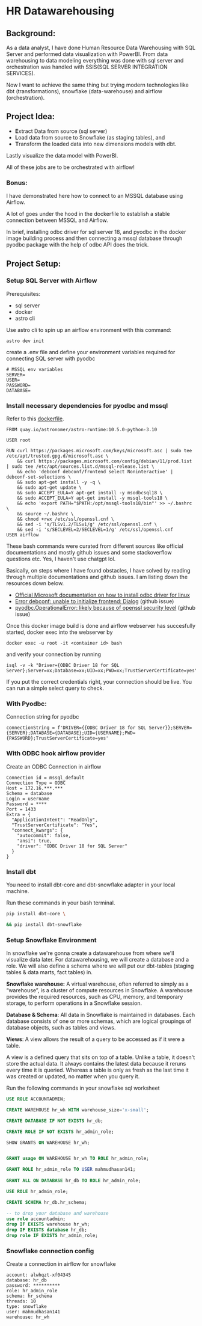 # HR Datawarehousing

## Background: 
As a data analyst, I have done Human Resource Data Warehousing with SQL Server and performed data visualization
with PowerBI. From data warehousing to data modeling everything was done with sql server and orchestration was handled with SSIS(SQL SERVER INTEGRATION SERVICES). 


Now I want to achieve the same thing but trying modern technologies like dbt (transformations), snowflake (data-warehouse) and airflow (orchestration).

## Project Idea:
- **E**xtract Data from source (sql server)
- **L**oad data from source to Snowflake (as staging tables), and 
- **T**ransform the loaded data into new dimensions models with dbt.

Lastly visualize the data model with PowerBI.

All of these jobs are to be orchestrated with airflow!

### Bonus: 
I have demonstrated here how to connect to an MSSQL database using Airflow.

A lot of goes under the hood in the dockerfile to establish a stable connection between MSSQL and Airflow.

In brief, installing odbc driver for sql server 18, and pyodbc in the docker image building process and 
then connecting a mssql database through pyodbc package with the help of odbc API does the trick.

## Project Setup:

### Setup SQL Server with Airflow

Prerequisites:
- sql server
- docker
- astro cli

Use astro cli to spin up an airflow environment with this command:
```
astro dev init
```
create a .env file and define your environment variables required for connecting SQL server with pyodbc 
```
# MSSQL env variables
SERVER=
USER=
PASSWORD=
DATABASE=

```
### Install necessary dependencies for pyodbc and mssql

Refer to this [dockerfile](https://github.com/mahmudhasankhan/hr-datawarehousing/blob/master/sqlserver-snowflake-elt/Dockerfile).


```docker
FROM quay.io/astronomer/astro-runtime:10.5.0-python-3.10

USER root

RUN curl https://packages.microsoft.com/keys/microsoft.asc | sudo tee /etc/apt/trusted.gpg.d/microsoft.asc \
    && curl https://packages.microsoft.com/config/debian/11/prod.list | sudo tee /etc/apt/sources.list.d/mssql-release.list \
    && echo 'debconf debconf/frontend select Noninteractive' | debconf-set-selections \
    && sudo apt-get install -y -q \
    && sudo apt-get update \
    && sudo ACCEPT_EULA=Y apt-get install -y msodbcsql18 \
    && sudo ACCEPT_EULA=Y apt-get install -y mssql-tools18 \
    && echo 'export PATH="$PATH:/opt/mssql-tools18/bin"' >> ~/.bashrc \
    && source ~/.bashrc \
    && chmod +rwx /etc/ssl/openssl.cnf \
    && sed -i 's/TLSv1.2/TLSv1/g' /etc/ssl/openssl.cnf \
    && sed -i 's/SECLEVEL=2/SECLEVEL=1/g' /etc/ssl/openssl.cnf
USER airflow
```
These bash commands were curated from different sources like official documentations and mostly github issues and some stackoverflow questions etc. Yes, I haven't use chatgpt lol.


Basically, on steps where I have found obstacles, I have solved by reading through multiple documentations and github issues. I am listing down the resources down below.
- [Official Microsoft documentation on how to install odbc driver for linux](https://learn.microsoft.com/en-us/sql/connect/odbc/linux-mac/installing-the-microsoft-odbc-driver-for-sql-server?view=sql-server-ver16&tabs=debian18-install%2Calpine17-install%2Cdebian8-install%2Credhat7-13-install%2Crhel7-offline#18)
- [Error debconf: unable to initialize frontend: Dialog](https://github.com/moby/moby/issues/27988) (github issue)
- [pyodbc.OperationalError: likely because of openssl security level](https://github.com/mkleehammer/pyodbc/issues/610) (github issue)

Once this docker image build is done and airflow webserver has succesfully started, docker exec into the webserver by
```docker
docker exec -u root -it <container id> bash
```
and verify your connection by running 

```
isql -v -k "Driver={ODBC Driver 18 for SQL Server};Server=xx;Database=xx;UID=xx;PWD=xx;TrustServerCertificate=yes"
```
If you put the correct credentials right, your connection should be live. You can run a simple select query to check.


### With Pyodbc:

Connection string for pyodbc
```
connectionString = f'DRIVER={{ODBC Driver 18 for SQL Server}};SERVER={SERVER};DATABASE={DATABASE};UID={USERNAME};PWD={PASSWORD};TrustServerCertificate=yes'
```

### With ODBC hook airflow provider
Create an ODBC Connection in airflow

```
Connection id = mssql_default
Connection Type = ODBC
Host = 172.16.***.***
Schema = database 
Login = username
Password = ****
Port = 1433
Extra = {
  "ApplicationIntent": "ReadOnly",
  "TrustServerCertificate": "Yes",
  "connect_kwargs": {
    "autocommit": false,
    "ansi": true,
    "driver": "ODBC Driver 18 for SQL Server"
  }
}
```
### Install dbt

You need to install dbt-core and dbt-snowflake adapter in your local machine.

Run these commands in your bash terminal.
```bash
pip install dbt-core \

&& pip install dbt-snowflake
```
### Setup Snowflake Environment

In snowflake we're gonna create a datawarehouse from where we'll visualize data later.
For datawarehousing, we will create a database and a role. We will also define a schema where we will put our dbt-tables (staging tables & data marts, fact tables) in.


**Snowflake warehouse:** A virtual warehouse, often referred to simply as a “warehouse”, is a cluster of compute resources in Snowflake.
A warehouse provides the required resources, such as CPU, memory, and temporary storage, to perform operations in a Snowflake session.

**Database & Schema**: All data in Snowflake is maintained in databases. Each database consists of one or more schemas, which are logical groupings of database objects, such as tables and views.

**Views**: A view allows the result of a query to be accessed as if it were a table. 

A view is a defined query that sits on top of a table. Unlike a table, it doesn't store the actual data. It always contains the latest data because it reruns every time it is queried. Whereas a table is only as fresh as the last time it was created or updated, no matter when you query it.

Run the following commands in your snowflake sql worksheet
```sql
USE ROLE ACCOUNTADMIN;

CREATE WAREHOUSE hr_wh WITH warehouse_size='x-small';

CREATE DATABASE IF NOT EXISTS hr_db;

CREATE ROLE IF NOT EXISTS hr_admin_role;

SHOW GRANTS ON WAREHOUSE hr_wh;


GRANT usage ON WAREHOUSE hr_wh TO ROLE hr_admin_role;

GRANT ROLE hr_admin_role TO USER mahmudhasan141;
    
GRANT ALL ON DATABASE hr_db TO ROLE hr_admin_role;

USE ROLE hr_admin_role;

CREATE SCHEMA hr_db.hr_schema;

-- to drop your database and warehouse
use role accountadmin;
drop IF EXISTS warehouse hr_wh;
drop IF EXISTS database hr_db;
drop role IF EXISTS hr_admin_role;
```
### Snowflake connection config

Create a connection in airflow for snowflake

```
account: alwhqzt-xf04345
database: hr_db
password: **********
role: hr_admin_role
schema: hr_schema
threads: 10
type: snowflake
user: mahmudhasan141
warehouse: hr_wh
```
